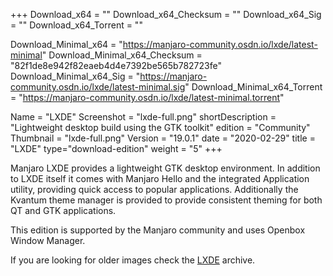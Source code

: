 +++
Download_x64 = ""
Download_x64_Checksum = ""
Download_x64_Sig = ""
Download_x64_Torrent = ""

Download_Minimal_x64 = "https://manjaro-community.osdn.io/lxde/latest-minimal"
Download_Minimal_x64_Checksum = "82f1de8e942f82eaeb4d4e7392be565b782723fe"
Download_Minimal_x64_Sig = "https://manjaro-community.osdn.io/lxde/latest-minimal.sig"
Download_Minimal_x64_Torrent = "https://manjaro-community.osdn.io/lxde/latest-minimal.torrent"

Name = "LXDE"
Screenshot = "lxde-full.png"
shortDescription = "Lightweight desktop build using the GTK toolkit"
edition = "Community"
Thumbnail = "lxde-full.png"
Version = "19.0.1"
date = "2020-02-29"
title = "LXDE"
type="download-edition"
weight = "5"
+++

Manjaro LXDE provides a lightweight GTK desktop environment. In addition to LXDE itself it comes with Manjaro Hello and the integrated Application utility, providing quick access to popular applications. Additionally the Kvantum theme manager is provided to provide consistent theming for both QT and GTK applications.

This edition is supported by the Manjaro community and uses Openbox Window Manager.

If you are looking for older images check the [LXDE](https://osdn.net/projects/manjaro-archive/storage/lxde/) archive.
